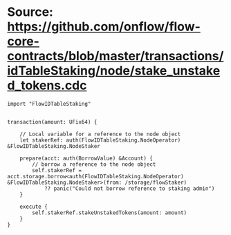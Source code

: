 # Source: https://github.com/onflow/flow-core-contracts/blob/master/transactions/idTableStaking/node/stake_unstaked_tokens.cdc

```
import "FlowIDTableStaking"


transaction(amount: UFix64) {

    // Local variable for a reference to the node object
    let stakerRef: auth(FlowIDTableStaking.NodeOperator) &FlowIDTableStaking.NodeStaker

    prepare(acct: auth(BorrowValue) &Account) {
        // borrow a reference to the node object
        self.stakerRef = acct.storage.borrow<auth(FlowIDTableStaking.NodeOperator) &FlowIDTableStaking.NodeStaker>(from: /storage/flowStaker)
            ?? panic("Could not borrow reference to staking admin")
    }

    execute {
        self.stakerRef.stakeUnstakedTokens(amount: amount)
    }
}

```